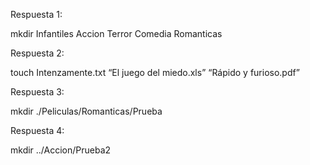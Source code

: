 Respuesta 1:

mkdir Infantiles Accion Terror Comedia Romanticas

Respuesta 2:

touch Intenzamente.txt “El juego del miedo.xls” “Rápido y furioso.pdf”

Respuesta 3:

mkdir ./Peliculas/Romanticas/Prueba

Respuesta 4:

mkdir ../Accion/Prueba2